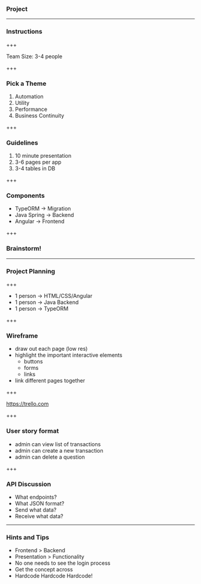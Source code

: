 ### Project

---

### Instructions

+++

Team Size: 3-4 people

+++

### Pick a Theme

1. Automation
2. Utility
3. Performance
4. Business Continuity

+++

### Guidelines

1. 10 minute presentation
2. 3-6 pages per app
3. 3-4 tables in DB

+++

### Components

- TypeORM -> Migration
- Java Spring -> Backend
- Angular -> Frontend

+++

### Brainstorm!

---

### Project Planning

+++

* 1 person -> HTML/CSS/Angular
* 1 person -> Java Backend
* 1 person -> TypeORM

+++

### Wireframe

- draw out each page (low res)
- highlight the important interactive elements
    - buttons
    - forms
    - links
- link different pages together

+++

https://trello.com

+++

### User story format

- admin can view list of transactions
- admin can create a new transaction
- admin can delete a question

+++

### API Discussion

- What endpoints?
- What JSON format?
- Send what data?
- Receive what data?

---

### Hints and Tips

- Frontend > Backend
- Presentation > Functionality
- No one needs to see the login process
- Get the concept across
- Hardcode Hardcode Hardcode!



